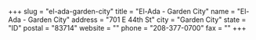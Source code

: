 +++
slug = "el-ada-garden-city"
title = "El-Ada - Garden City"
name = "El-Ada - Garden City"
address = "701 E 44th St"
city = "Garden City"
state = "ID"
postal = "83714"
website = ""
phone = "208-377-0700"
fax = ""
+++
